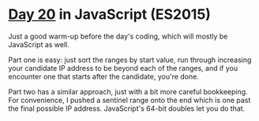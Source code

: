 # [Day 20](http://adventofcode.com/2016/day/20) in JavaScript (ES2015)

Just a good warm-up before the day's coding, which will mostly be JavaScript as
well.

Part one is easy: just sort the ranges by start value, run through increasing
your candidate IP address to be beyond each of the ranges, and if you encounter
one that starts after the candidate, you're done.

Part two has a similar approach, just with a bit more careful bookkeeping. For
convenience, I pushed a sentinel range onto the end which is one past the final
possible IP address. JavaScript's 64-bit doubles let you do that.
